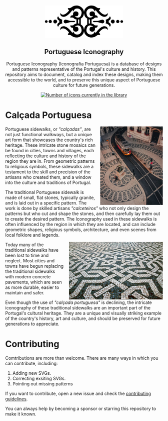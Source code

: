 <p align="center">
<picture><img width="250" src="https://raw.githubusercontent.com/antonio-leitao/iconografia-portuguesa/master/icons/321abd1552d04df78f886e11b2a444d72d252d9f885e25d8cefd6cf53859bf1b.svg"></picture>
<h2 align="center">Portuguese Iconography</h2>
<p align="center">
Portuguese Iconography (Iconografia Portuguesa) is a database of designs and patterns representative of the Portugal's culture and history. This repository aims to document, catalog and index these designs, making them accessible to the world, and to preserve this unique aspect of Portuguese culture for future generations.</p>
</p>

<p align="center">
<a href="https://github.io/antonio-leitao/iconografia-portuguesa"><img src="https://img.shields.io/badge/dynamic/json?color=informational&label=Icons&prefix=%20&query=%24.icons.length&url=https%3A%2F%2Fraw.githubusercontent.com%2Fantonio-leitao%2Ficonografia-portuguesa%2Fmaster%2Fdata%2Ficonography.json" alt="Number of icons currently in the library"/></a>
</p>

# Calçada Portuguesa

<img src='assets/chiado_readme.jpeg' width='200px' align="right" style="float:right;margin-left:10pt"></img>
Portuguese sidewalks, or _"calçadas"_, are not just functional walkways, but a unique art form that showcases the country's rich heritage. These intricate stone mosaics can be found in cities, towns and villages, each reflecting the culture and history of the region they are in. From geometric patterns to religious symbols, these sidewalks are a testament to the skill and precision of the artisans who created them, and a window into the culture and traditions of Portugal.

The traditional Portuguese sidewalk is made of small, flat stones, typically granite, and is laid out in a specific pattern. The work is done by skilled artisans _"calceteiros"_ who not only design the patterns but who cut and shape the stones, and then carefully lay them out to create the desired pattern. The Iconography used in these sidewalks is often influenced by the region in which they are located, and can include geometric shapes, religious symbols, architecture, and even scenes from local folklore and legends.

<img src='assets/restauradores_readme.jpeg' width='300px' align="left" style="float:right;margin-left:10pt"></img>

Today many of the traditional sidewalks have been lost to time and neglect. Most cities and towns have begun replacing the traditional sidewalks with modern concrete pavements, which are seen as more durable, easier to maintain and safer.

Even though the use of _"calçada portuguesa"_ is declining, the intricate iconography of these traditional sidewalks are an important part of the Portugal's cultural heritage. They are a unique and visually striking example of the country's history, art and culture, and should be preserved for future generations to appreciate.

# Contributing

Comtributions are more than welcome. There are many ways in which you can contribute, including:

1. Adding new SVGs.
2. Correcting exsiting SVGs.
3. Pointing out missing patterns

If you want to contribute, open a new issue and check the [contributing guidelines](./CONTRIBUTING.md).

You can always help by becoming a sponsor or starring this repository to make it known.

<!--
# Usage

```html
<img
  src="https://raw.githubusercontent.com/antonio-leitao/iconografia-portuguesa/master/icons/<icon-hash>.svg"
/>
```
-->
